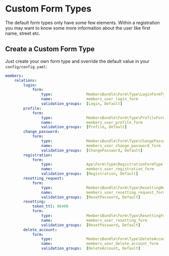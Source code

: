 # Custom Form Types

The default form types only have some few elements. Within a registration you may want to know some more information about the user like first name, street etc.

## Create a Custom Form Type

Just create your own form type and override the default value in your `config/config.yaml`:

```yaml
members:
    relations:
        login:
            form:
                type:               MembersBundle\Form\Type\LoginFormType
                name:               members_user_login_form
                validation_groups:  [Login, Default]
        profile:
            form:
                type:               MembersBundle\Form\Type\ProfileFormType
                name:               members_user_profile_form
                validation_groups:  [Profile, Default]
        change_password:
            form:
                type:               MembersBundle\Form\Type\ChangePasswordFormType
                name:               members_user_change_password_form
                validation_groups:  [ChangePassword, Default]
        registration:
            form:
                type:               App\Form\Type\RegistrationFormType
                name:               members_user_registration_form
                validation_groups:  [Registration, Default]
        resetting_request:
            form:
                type:               MembersBundle\Form\Type\ResettingRequestFormType
                name:               members_user_resetting_request_form
                validation_groups:  [ResetPassword, Default]
        resetting:
            token_ttl: 86400
            form:
                type:               MembersBundle\Form\Type\ResettingFormType
                name:               members_user_resetting_form
                validation_groups:  [ResetPassword, Default]
        delete_account:
            form:
                type:               MembersBundle\Form\Type\DeleteAccountFormType
                name:               members_user_delete_account_form
                validation_groups:  [DeleteAccount, Default]

```